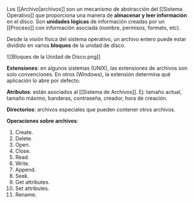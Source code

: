 Los [[Archivo|archivos]] son un mecanismo de abstracción del [[Sistema Operativo]] que proporciona una manera de **almacenar y leer información** en el disco. Son **unidades lógicas** de información creadas por un [[Proceso]] con información asociada (nombre, permisos, formato, etc).

Desde la visión física del sistema operativo, un archivo entero puede estar dividido en varios **bloques** de la unidad de disco.

![[Bloques de la Unidad de Disco.png]]

**Extensiones**: en algunos sistemas (UNIX), las extensiones de archivos son solo convenciones. En otros (Windows), la extensión determina qué aplicación lo abre por defecto.

**Atributos**: están asociados al [[Sistema de Archivos]]. Ej: tamaño actual, tamaño máximo, banderas, contraseña, creador, hora de creación.

**Directorios**: archivos especiales que pueden contener otros archivos.

**Operaciones sobre archivos**:

1. Create.
2. Delete.
3. Open.
4. Close.
5. Read.
6. Write.
7. Append.
8. Seek.
9. Get attributes.
10. Set attributes.
11. Rename.
